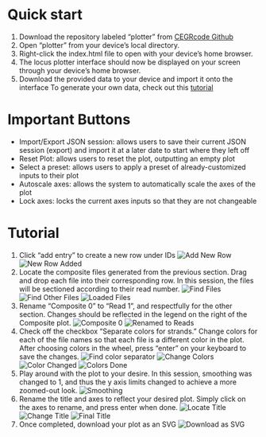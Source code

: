 # Quick start
1. Download the repository labeled “plotter” from [CEGRcode Github](https://github.com/CEGRcode)
2. Open “plotter” from your device’s local directory.
3. Right-click the index.html file to open with your device’s home browser.
4. The locus plotter interface should now be displayed on your screen through your device’s home browser.
5. Download the provided data to your device and import it onto the interface
To generate your own data, check out this [tutorial](https://github.com/CEGRcode/scriptmanager-docs/blob/main/docs/Tutorials/chipexo-tutorial.md)

# Important Buttons
- Import/Export JSON session: allows users to save their current JSON session (export) and import it at a later date to start where they left off
- Reset Plot: allows users to reset the plot, outputting an empty plot
- Select a preset: allows users to apply a preset of already-customized inputs to their plot
- Autoscale axes: allows the system to automatically scale the axes of the plot
- Lock axes: locks the current axes inputs so that they are not changeable 

# Tutorial
1. Click “add entry” to create a new row under IDs
![Add New Row](hainin/h1.png)
![New Row Added](hainin/h2.png)
2. Locate the composite files generated from the previous section. Drag and drop each file into their corresponding row. In this session, the files will be sectioned according to their read number.
![Find Files](hainin/h3.png)
![Find Other Files](hainin/h4.png)
![Loaded Files](hainin/h5.png)
3. Rename “Composite 0” to “Read 1”, and respectfully for the other section. Changes should be reflected in the legend on the right of the Composite plot.
![Composite 0](hainin/h6.png)
![Renamed to Reads](hainin/h7.png)
5. Check off the checkbox “Separate colors for strands.” Change colors for each of the file names so that each file is a different color in the plot. After choosing colors in the wheel, press “enter” on your keyboard to save the changes.
![Find color separator](hainin/h8.png)
![Change Colors](hainin/h9.png)
![Color Changed](hainin/h10.png)
![Colors Done](hainin/h11.png)
7. Play around with the plot to your desire. In this session, smoothing was changed to 1, and thus the y axis limits changed to achieve a more zoomed-out look.
![Smoothing](hainin/h12.png)
8. Rename the title and axes to reflect your desired plot. Simply click on the axes to rename, and press enter when done.
![Locate Title](hainin/h13.png)
![Change Title](hainin/h14.png)
![Final Title](hainin/h15.png)
10. Once completed, download your plot as an SVG
![Download as SVG](hainin/h16.png)   
